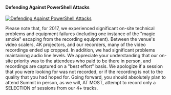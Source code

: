 ﻿#### Defending Against PowerShell Attacks

[![Defending Against PowerShell Attacks](https://i3.ytimg.com/vi/BcfLCkvmh9Q/hqdefault.jpg "Defending Against PowerShell Attacks")](https://www.youtube.com/watch?v=BcfLCkvmh9Q)

Please note that, for 2017, we experienced significant on-site technical problems and equipment failures (including one instance of the "magic smoke" escaping from the recording equipment). Between the venue's video scalers, 4K projectors, and our recorders, many of the video recordings ended up cropped. In addition, we had significant problems maintaining audio line levels. We appreciate your understanding that our on-site priority was to the attendees who paid to be there in person, and recordings are captured on a "best effort" basis. We apologize if a session that you were looking for was not recorded, or if the recording is not to the quality that you had hoped for. Going forward, you should absolutely plan to attend Summit in person, as we will, AT MOST, attempt to record only a SELECTION of sessions from our 4+ tracks.


